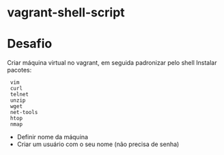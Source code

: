 # vagrant-shell-script
  # Desafio
  
  Criar máquina virtual no vagrant, em seguida padronizar pelo shell
    Instalar pacotes:
     
     vim
     curl 
     telnet
     unzip 
     wget 
     net-tools
     htop 
     nmap
     
  * Definir nome da máquina
  * Criar um usuário com o seu nome (não precisa de senha)
